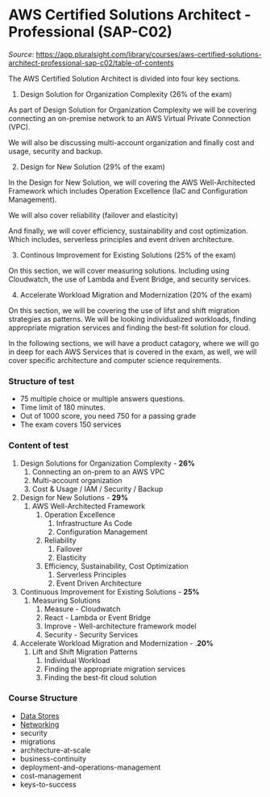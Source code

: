 # AWS Certified Solutions Architect - Professional (SAP-C02)

*Source*: https://app.pluralsight.com/library/courses/aws-certified-solutions-architect-professional-sap-c02/table-of-contents

The AWS Certified Solution Architect is divided into four key sections.

1. Design Solution for Organization Complexity (26% of the exam)

As part of Design Solution for Organization Complexity we will be covering connecting an on-premise network to an AWS Virtual Private Connection (VPC).

We will also be discussing multi-account organization and finally cost and usage, security and backup.

2. Design for New Solution (29% of the exam)

In the Design for New Solution, we will covering the AWS Well-Architected Framework which includes Operation Excellence (IaC and Configuration Management).

We will also cover reliability (failover and elasticity)

And finally, we will cover efficiency, sustainability and cost optimization. Which includes, serverless principles and event driven architecture.

3. Continous Improvement for Existing Solutions (25% of the exam)

On this section, we will cover measuring solutions. Including using Cloudwatch, the use of Lambda and Event Bridge, and security services.

4. Accelerate Workload Migration and Modernization (20% of the exam)

On this section, we will be covering the use of lifst and shift migration strategies as patterns. We will be looking individualized workloads, finding appropriate migration services and finding the best-fit solution for cloud.

In the following sections, we will have a product catagory, where we will go in deep for each AWS Services that is covered in the exam, as well, we will cover specific architecture and computer science requirements.

### Structure of test

- 75 multiple choice or multiple answers questions.
- Time limit of 180 minutes.
- Out of 1000 score, you need 750 for a passing grade
- The exam covers 150 services

### Content of test

1. Design Solutions for Organization Complexity - **26%**
    1. Connecting an on-prem to an AWS VPC
    2. Multi-account organization
    3. Cost & Usage / IAM / Security / Backup
2. Design for New Solutions - **29%**
    1. AWS Well-Architected Framework
        1. Operation Excellence
            1. Infrastructure As Code
            2. Configuration Management
        2. Reliability
            1. Failover
            2. Elasticity
        3. Efficiency, Sustainability, Cost Optimization
            1. Serverless Principles
            2. Event Driven Architecture
3. Continuous Improvement for Existing Solutions - **25%**
    1. Measuring Solutions
        1. Measure - Cloudwatch
        2. React - Lambda or Event Bridge
        3. Improve - Well-architecture framework model
        4. Security - Security Services
4. Accelerate Workload Migration and Modernization - .**20%**
    1. Lift and Shift Migration Patterns
        1. Individual Workload
        2. Finding the appropriate migration services
        3. Finding the best-fit cloud solution

### Course Structure

- [Data Stores](./data-stores/README.md)
- [Networking](./networking/README.md)
- security
- migrations
- architecture-at-scale
- business-continuity
- deployment-and-operations-management
- cost-management
- keys-to-success

